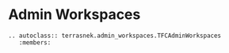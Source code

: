 # Admin Workspaces

```eval_rst
.. autoclass:: terrasnek.admin_workspaces.TFCAdminWorkspaces
   :members:
```
